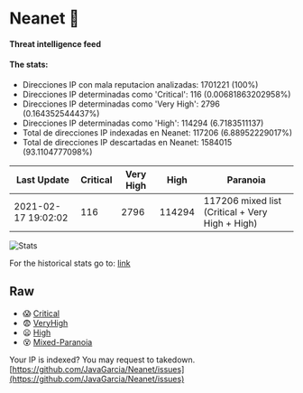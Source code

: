 # Neanet :hocho:
#### Threat intelligence feed
#### The stats:

- Direcciones IP con mala reputacion analizadas: 1701221 (100%)
- Direcciones IP determinadas como 'Critical':  116 (0.00681863202958%)
- Direcciones IP determinadas como 'Very High':  2796 (0.164352544437%)
- Direcciones IP determinadas como 'High':  114294 (6.7183511137)
- Total de direcciones IP indexadas en Neanet:  117206 (6.88952229017%)
- Total de direcciones IP descartadas en Neanet:  1584015 (93.1104777098%)

| Last Update | Critical | Very High | High | Paranoia |
| --- | --- | --- | --- | --- |
| 2021-02-17 19:02:02 | 116 | 2796 | 114294 | 117206 mixed list (Critical + Very High + High)|

![Stats](https://docs.google.com/spreadsheets/d/e/2PACX-1vSnaNMIXVabIpDJjufMlzH7poXnshF3mgd8Is1g9ytUEzVsP5my4Trn8f-xkoLLQ38xpL3HtmUexLo6/pubchart?oid=501124687&format=image)

For the historical stats go to: [link](/stats.csv)
## Raw
- :scream: [Critical](https://raw.githubusercontent.com/JavaGarcia/Neanet/master/blacklists/neanet_critical.txt)
- :fearful: [VeryHigh](https://raw.githubusercontent.com/JavaGarcia/Neanet/master/blacklists/neanet_veryHigh.txtt)
- :frowning: [High](https://raw.githubusercontent.com/JavaGarcia/Neanet/master/blacklists/neanet_high.txt)
- :dizzy_face: [Mixed-Paranoia](https://raw.githubusercontent.com/JavaGarcia/Neanet/master/blacklists/neanet_all.txt)


Your IP is indexed? You may request to takedown. [https://github.com/JavaGarcia/Neanet/issues](https://github.com/JavaGarcia/Neanet/issues)











































































































































































































































































































































































































































































































































































































































































































































































































































































































































































































































































































































































































































































































































































































































































































































































































































































































































































































































































































































































































































































































































































































































































































































































































































































































































































































































































































































































































































































































































































































































































































































































































































































































































































































































































































































































































































































































































































































































































































































































































































































































































































































































































































































































































































